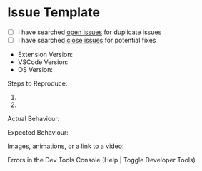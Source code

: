 # Issue Template

- [ ] I have searched [open issues](https://github.com/sheafitzek/fitz-dark-vscode-markdown-preview/issues) for duplicate issues
- [ ] I have searched [close issues](https://github.com/sheafitzek/fitz-dark-vscode-markdown-preview/issues?q=is%3Aissue+is%3Aclosed) for potential fixes
- Extension Version:
- VSCode Version:
- OS Version:

Steps to Reproduce:

1.
2.

Actual Behaviour:

Expected Behaviour:

Images, animations, or a link to a video:

Errors in the Dev Tools Console (Help | Toggle Developer Tools)
